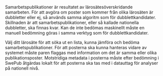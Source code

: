 Samarbetspublikationer är resultatet av lärosätesöverskridande samarbeten. För att avgöra om poster som kommer från olika lärosäten är dubbletter eller ej, så används samma algoritm som för dubblettkandidater. Skillnaden är att samarbetspublikationer, eller så kallade nationella dubbletter, ska finnas kvar. Kan de inte bedömas maskinellt  måste en manuell bedömning göras i samma verktyg som för dubblettkandidater.

Välj ditt lärosäte för att söka ut en lista, kunna jämföra och bedöma samarbetspublikationer. För att posterna ska kunna hanteras vidare av systemet måste paren flaggas med information om det är samma eller olika publikationsposter. Motstridiga metadata i posterna måste efter bedömning i SwePub åtgärdas lokalt för att posterna ska tas med i datauttag för analyser på nationell nivå. 

